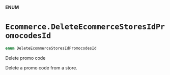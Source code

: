 **ENUM**

# `Ecommerce.DeleteEcommerceStoresIdPromocodesId`

```swift
enum DeleteEcommerceStoresIdPromocodesId
```

Delete promo code

Delete a promo code from a store.
